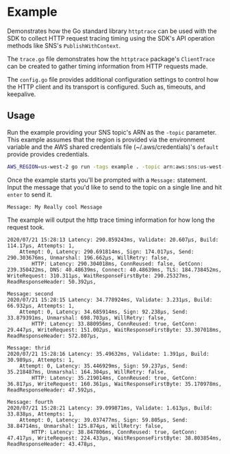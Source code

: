 # Example

Demonstrates how the Go standard library `httptrace` can be used with the SDK
to collect HTTP request tracing timing using the SDK's API operation methods
like SNS's `PublishWithContext`.

The `trace.go` file demonstrates how the `httptrace` package's `ClientTrace`
can be created to gather timing information from HTTP requests made.

The `config.go` file provides additional configuration settings to control how
the HTTP client and its transport is configured. Such as, timeouts, and
keepalive.

## Usage

Run the example providing your SNS topic's ARN as the `-topic` parameter. This
example assumes that the region is provided via the environment variable and
the AWS shared credentials file (~/.aws/credentials)'s `default` provide
provides credentials.

```sh
AWS_REGION=us-west-2 go run -tags example . -topic arn:aws:sns:us-west-2:0123456789:mytopicname
```

Once the example starts you'll be prompted with a `Message:` statement. Input
the message that you'd like to send to the topic on a single line and hit
`enter` to send it.

```
Message: My Really cool Message
```

The example will output the http trace timing information for how long the request took.

```
2020/07/21 15:28:13 Latency: 290.859243ms, Validate: 20.607µs, Build: 114.17µs, Attempts: 1,
	Attempt: 0, Latency: 290.691814ms, Sign: 174.017µs, Send: 290.303676ms, Unmarshal: 196.662µs, WillRetry: false,
		HTTP: Latency: 290.304018ms, ConnReused: false, GetConn: 239.350422ms, DNS: 40.48639ms, Connect: 40.48639ms, TLS: 184.738452ms, WriteRequest: 310.311µs, WaitResponseFirstByte: 290.25327ms, ReadResponseHeader: 50.392µs,

Message: second
2020/07/21 15:28:15 Latency: 34.778924ms, Validate: 3.231µs, Build: 66.932µs, Attempts: 1,
	Attempt: 0, Latency: 34.685914ms, Sign: 92.238µs, Send: 33.879391ms, Unmarshal: 698.703µs, WillRetry: false,
		HTTP: Latency: 33.880956ms, ConnReused: true, GetConn: 29.447µs, WriteRequest: 151.002µs, WaitResponseFirstByte: 33.307018ms, ReadResponseHeader: 572.807µs,

Message: thrid
2020/07/21 15:28:16 Latency: 35.49632ms, Validate: 1.391µs, Build: 30.989µs, Attempts: 1,
	Attempt: 0, Latency: 35.446929ms, Sign: 59.237µs, Send: 35.218487ms, Unmarshal: 164.304µs, WillRetry: false,
		HTTP: Latency: 35.219014ms, ConnReused: true, GetConn: 36.817µs, WriteRequest: 160.361µs, WaitResponseFirstByte: 35.170978ms, ReadResponseHeader: 47.592µs,

Message: fourth
2020/07/21 15:28:21 Latency: 39.099871ms, Validate: 1.613µs, Build: 33.838µs, Attempts: 1,
	Attempt: 0, Latency: 39.037477ms, Sign: 59.805µs, Send: 38.84714ms, Unmarshal: 125.874µs, WillRetry: false,
		HTTP: Latency: 38.847806ms, ConnReused: true, GetConn: 47.417µs, WriteRequest: 224.433µs, WaitResponseFirstByte: 38.803854ms, ReadResponseHeader: 43.478µs,
```

